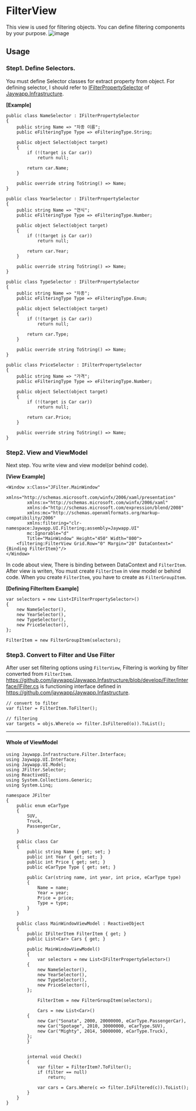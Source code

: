 # FilterView
This view is used for filtering objects. You can define filtering components by your purpose.
![image](https://user-images.githubusercontent.com/20869970/224468785-24f5f30f-5744-44b5-ad76-243f67bcaf2e.png)

## Usage
### Step1. Define Selectors.
You must define Selector classes for extract property from object. For defining selector, I should refer to [IFilterPropertySelector](https://github.com/jaywapp/Jaywapp.Infastructure/blob/develop/Filter/Interface/IFilterPropertySelector.cs) of [Jaywapp.Infrastructure](https://github.com/jaywapp/Jaywapp.Infastructure).

**[Example]**
```
public class NameSelector : IFilterPropertySelector
{
    public string Name => "차종 이름";
    public eFilteringType Type => eFilteringType.String;

    public object Select(object target)
    {
        if (!(target is Car car))
            return null;

        return car.Name;
    }

    public override string ToString() => Name;
}

public class YearSelector : IFilterPropertySelector
{
    public string Name => "연식";
    public eFilteringType Type => eFilteringType.Number;

    public object Select(object target)
    {
        if (!(target is Car car))
            return null;

        return car.Year;
    }

    public override string ToString() => Name;
}

public class TypeSelector : IFilterPropertySelector
{
    public string Name => "차종";
    public eFilteringType Type => eFilteringType.Enum;

    public object Select(object target)
    {
        if (!(target is Car car))
            return null;

        return car.Type;
    }

    public override string ToString() => Name;
}

public class PriceSelector : IFilterPropertySelector
{
    public string Name => "가격";
    public eFilteringType Type => eFilteringType.Number;

    public object Select(object target)
    {
        if (!(target is Car car))
            return null;

        return car.Price;
    }

    public override string ToString() => Name;
}
```

### Step2. View and ViewModel
Next step. You write view and view model(or behind code). 

**[View Example]**
```
<Window x:Class="JFilter.MainWindow"
        xmlns="http://schemas.microsoft.com/winfx/2006/xaml/presentation"
        xmlns:x="http://schemas.microsoft.com/winfx/2006/xaml"
        xmlns:d="http://schemas.microsoft.com/expression/blend/2008"
        xmlns:mc="http://schemas.openxmlformats.org/markup-compatibility/2006"
        xmlns:filtering="clr-namespace:Jaywapp.UI.Filtering;assembly=Jaywapp.UI"
        mc:Ignorable="d"
        Title="MainWindow" Height="450" Width="800">
    <filtering:FilterView Grid.Row="0" Margin="20" DataContext="{Binding FilterItem}"/>
</Window>
```

In code about view, There is binding between DataContext and `FilterItem`. After view is writen, You must create `FilterItem` in view model or behind code.
When you create `FilterItem`, you have to create as `FilterGroupItem`.


**[Defining FilterItem Example]**
```
var selectors = new List<IFilterPropertySelector>()
{
    new NameSelector(),
    new YearSelector(),
    new TypeSelector(),
    new PriceSelector(),
};

FilterItem = new FilterGroupItem(selectors);
```

### Step3. Convert to Filter and Use Filter
After user set filtering options using `FilterView`, Filtering is working by filter converted from `FilterItem`.
https://github.com/jaywapp/Jaywapp.Infastructure/blob/develop/Filter/Interface/IFilter.cs is functioning interface defined in https://github.com/jaywapp/Jaywapp.Infastructure.

```
// convert to filter
var filter = FilterItem.ToFilter();

// filtering
var targets = objs.Where(o => filter.IsFiltered(o)).ToList();
```

---
#### Whole of ViewModel
```
using Jaywapp.Infrastructure.Filter.Interface;
using Jaywapp.UI.Interface;
using Jaywapp.UI.Model;
using JFilter.Selector;
using ReactiveUI;
using System.Collections.Generic;
using System.Linq;

namespace JFilter
{
    public enum eCarType
    {
        SUV,
        Truck,
        PassengerCar,
    }

    public class Car
    {
        public string Name { get; set; }
        public int Year { get; set; }
        public int Price { get; set; }
        public eCarType Type { get; set; }

        public Car(string name, int year, int price, eCarType type)
        {
            Name = name;
            Year = year;
            Price = price;
            Type = type;
        }
    }

    public class MainWindowViewModel : ReactiveObject
    {
        public IFilterItem FilterItem { get; }
        public List<Car> Cars { get; }

        public MainWindowViewModel()
        {
            var selectors = new List<IFilterPropertySelector>()
        {
            new NameSelector(),
            new YearSelector(),
            new TypeSelector(),
            new PriceSelector(),
        };

            FilterItem = new FilterGroupItem(selectors);

            Cars = new List<Car>()
        {
            new Car("Sonata", 2000, 20000000, eCarType.PassengerCar),
            new Car("Spotage", 2010, 30000000, eCarType.SUV),
            new Car("Mighty", 2014, 50000000, eCarType.Truck),
        };
        }


        internal void Check()
        {
            var filter = FilterItem?.ToFilter();
            if (filter == null)
                return;

            var cars = Cars.Where(c => filter.IsFiltered(c)).ToList();
        }
    }
}

```

